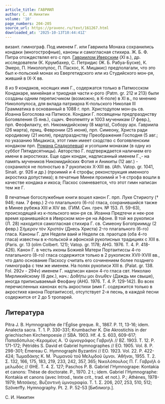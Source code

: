 ```yaml
---
article_title: ГАВРИИЛ
author: С. И.Никитин
volume: '10'
page_numbers: 204-205
source_url: https://pravenc.ru/text/161267.html
downloaded_at: '2025-10-13T10:44:41Z'
---
```


визант. гимнограф. Под именем Г. или Гавриила Монаха сохранились кондаки (многострофные), каноны и самогласная стихира. Ж. Б. Ф. Питра отождествлял его с прп. [Гавриилом Иверским](<https://pravenc.ru/text/Гавриилом Иверским.html>) (XI в.), др. исследователи (К. Крумбахер, С. Петридис (Ж. Б. Рабуа-Буске), К. Эмеро, П. Николопулос, П. Пасхос, К. Мицакис) предполагали, что это был к-польский монах из Евергетидского или из Студийского мон-ря, живший в IX-X вв.

8 из 9 кондаков, носящих имя Г., содержатся только в Патмосском Кондакаре, минейная и триодная части к-рого (Patm. gr. 212 и 213) были созданы одним переписчиком (возможно, в К-поле) в XI в., по мнению Николопулоса, для вклада патриарха К-польского Николая III Грамматика в основанный в 1088 г. прп. Христодулом мон-рь св. Иоанна Богослова на Патмосе. Кондаки Г. посвящены предпразднству Богоявления (5 янв.), сщмч. Феопемпту и 1003 мученикам (7 февр.), прп. Феофилакту, еп. Никомидийскому (8 марта), Собору арх. Гавриила (26 марта), прмц. Февронии (25 июня), прп. Симеону, Христа ради юродивому (21 июля), предпразднству Преображения Господня (5 авг.; по указанию Мицакиса, этот гимн имеет сходство с богоявленским кондаком прп. [Романа Сладкопевца](<https://pravenc.ru/text/Романа Сладкопевца.html>)) и усопшим монахам (в одну из суббот Пятидесятницы). Авторство Г. подтверждается наличием его имени в акростихах. Еще один кондак, надписанный именем Г.,- на память мучеников Никомидийских Фотия и Аникиты (12 авг.) - сохранился не полностью в 7 рукописях X-XIII вв. (Ath. Vatop. gr. 1041, Sinait. gr. 926 и др.) (проимий и 4 строфы; реконструкция именного акростиха допустима); в печатные Минеи проимий и 1-я строфа вошли в качестве кондака и икоса; Пасхос сомневается, что этот гимн написан тем же Г.

В печатные богослужебные книги вошел канон Г. прп. Луке Стириоту († 946; пам. 7 февр.) 2-го плагального (6-го) гласа, сохранившийся также в Минее рубежа XIII и XIV вв. (ГИМ. Син. греч. № 153. Л. 59-63), происходящей из к-польского мон-ря св. Иоанна Предтечи и нек-рое время хранившейся в Иверском мон-ре на Афоне. В той же рукописи (Л. 28) находится самогласная стихира Г. св. Симеону Богоприимцу (2 февр.) Σήμερον τὸν Χριστόν (Днесь Христа) 2-го плагального (6-го) гласа. Каноны Г. для Недели ваий и Недели св. праотцов (оба 4-го гласа) известны в к-польской и афонской рукописных традициях с XIII в. (Paris. gr. 13 (olim Colbert. 121); Vatop. gr. 1178; AHG. 1976. T. 4. Р. 418-426). Канон Г. в честь иконы Божией Матери Портаитиссы 4-го плагального (8-го) гласа содержится только в 2 рукописях XVII-XVIII вв., что дало основание Пасхосу считать его сочинением более позднего гимнографа с тем же именем. На полях рукописи XIII в. (Palat. gr. 138. Fol. 292v - 294v) именем Г. надписан канон 4-го гласа свт. Николаю Мирликийскому (6 дек.), нач.: Δοθήτω μοι ἄνωθεν (Даждь ми свыше), иногда приписываемый Феофану (AHG. 1976. T. 4. Р. 129-142). Во всех перечисленных канонах есть акростихи (имя Г. содержится только в акростихе канона Портаитиссе), отсутствует 2-я песнь, в каждой песни содержится от 2 до 5 тропарей.

## Литература

Pitra J. B. Hymnographie de l'Église greque. R., 1867. P. 11, 13-16; idem. Analecta sacra. T. 1. P. 330-331; Krumbacher K. Die Akrostichis in der griechischen Kirchenpoesie // SBA. 1903. Hf. 4. S. 603, 609-617; Παπαδόπυλος-Κεραμέυς Α. ῾Ο ὑμνογράφος Γαβριήλ // BZ. 1903. T. 12. P. 171-172; Pétridès S. David et Gabriel hymnographes // EO. 1905. Vol. 8. P. 298-301; Émereau C. Hymnographi Byzantini // EO. 1923. Vol. 22. P. 422-424; Τωμαδάκης Κ. Μ. ῾Ρωμανοῦ τοῦ Μελῳδοῦ ὕμνοι. ᾿Αθῆναι, 1955. Τ. 2. Σ. 132, 166, 175, 183, 219, 233, 242, 357, 365; Νικολόπουλος Π. Γ. Γαβριὴλ ὁ μελωδός // ΘΗΕ. Τ. 4. Σ. 127; Paschos P. B. Gabriel l'Hymnogrape: Kontakia et canons: Thèse de doctorate. P., 1970. 2 t.; idem. Gabriel l'Hymnographe: Kontakia et canons (avec Introd., texte crit., trad. et not.). P.; Athènes, 1978-1979; Μιτσάκης. Βυζαντινὴ ὑμνογραφία. Τ. 1. Σ. 206, 207, 253, 510, 512; Szöverffy. Hymnography. Pt. 2. P. 52-53 [Библиогр.].

С. И.  Никитин
